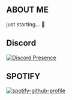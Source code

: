 ## ABOUT ME
just starting... 🥱

##  Discord

[![Discord Presence](https://lanyard.cnrad.dev/api/497044512250789891)](https://discord.com/users/497044512250789891)

## SPOTIFY

[![spotify-github-profile](http://127.0.0.1:3000/api/view?uid=5srcmlxd5labc2zqqwocdv54u&cover_image=true&theme=default&show_offline=false&background_color=121212&interchange=false&profanity=false)](https://github.com/kittinan/spotify-github-profile)

